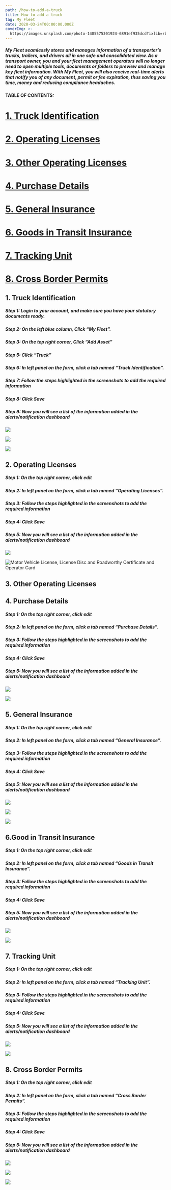 ```yaml
---
path: /how-to-add-a-truck
title: How to add a truck
tag: My Fleet
date: 2020-03-24T00:00:00.000Z
coverImg: >-
  https://images.unsplash.com/photo-1485575301924-6891ef935dcd?ixlib=rb-1.2.1&ixid=eyJhcHBfaWQiOjEyMDd9&auto=format&fit=crop&w=1950&q=80
---
```

##### My Fleet seamlessly stores and manages information of a transporter’s trucks, trailers, and drivers all in one safe and consolidated view. As a transport owner, you and your fleet management operators will no longer need to open multiple tools, documents or folders to preview and manage key fleet information. With My Fleet, you will also receive real-time alerts that notify you of any document, permit or fee expiration, thus saving you time, money and reducing compliance headaches.

#### TABLE OF CONTENTS:

# [1. Truck Identification](#1.TruckIdentification)

# [2. Operating Licenses](#2.OperatingLicenses)

# [3. Other Operating Licenses](#3.otherOperatingLicenses)

# [4. Purchase Details](#4.Purchasedetails)

# [5. General Insurance](#5.GeneralInsurance)

# [6. Goods in Transit Insurance](#6.GoodsInTransitInsurance)

# [7. Tracking Unit](#7.TrackingUnit)

# [8. Cross Border Permits](#8.CrossBorderPermits)

## <a name="1-Truck-Identification">1. Truck Identification</a>

##### **Step 1:** Login to your account, and make sure you have your statutory documents ready.

##### **Step 2:** On the left blue column, Click “My Fleet”.

##### **Step 3:** On the top right corner, Click “Add Asset”

##### **Step 5:** Click “Truck”

##### **Step 6:** In left panel on the form, click a tab named “Truck Identification”.

##### Step 7: Follow the steps highlighted in the screenshots to add the required information

##### Step 8: Click Save

##### Step 9: Now you will see a list of the information added in the alerts/notification dashboard

![](/uploads/screenshot-2020-03-30-at-11.45.05.png)

![](/uploads/screenshot-2020-03-26-at-14.16.44.png)

![](/uploads/screenshot-2020-03-26-at-14.17.05.png)

## <a name="2-Operating-Licenses">2. Operating Licenses</a>

##### Step 1: On the top right corner, click edit

##### **Step 2:** In left panel on the form, click a tab named “Operating Licenses”.

##### Step 3: Follow the steps highlighted in the screenshots to add the required information

##### Step 4: Click Save

##### Step 5: Now you will see a list of the information added in the alerts/notification dashboard

![](/uploads/screenshot-2020-03-30-at-11.58.03.png)

![](/uploads/screenshot-2020-03-26-at-13.56.18.png "Motor Vehicle License, License Disc and Roadworthy Certificate and Operator Card")

## <a name="3-Other-Operating-Licenses">3. Other Operating Licenses</a>

## <a name="4-purchase-details">4. Purchase Details</a>

##### Step 1: On the top right corner, click edit

##### **Step 2:** In left panel on the form, click a tab named “Purchase Details”.

##### Step 3: Follow the steps highlighted in the screenshots to add the required information

##### Step 4: Click Save

##### Step 5: Now you will see a list of the information added in the alerts/notification dashboard

![](/uploads/screenshot-2020-03-26-at-10.03.39.png)

![](/uploads/screenshot-2020-03-26-at-10.03.10.png)

## <a name="5-General-Insurance">5. General Insurance</a>

##### Step 1: On the top right corner, click edit

##### **Step 2:** In left panel on the form, click a tab named “General Insurance”.

##### Step 3: Follow the steps highlighted in the screenshots to add the required information

##### Step 4: Click Save

##### Step 5: Now you will see a list of the information added in the alerts/notification dashboard

![](/uploads/screenshot-2020-03-26-at-13.53.43.png)

![](/uploads/screenshot-2020-03-26-at-13.52.24.png)

![](/uploads/screenshot-2020-03-26-at-13.52.37.png)

## <a name="6-Goods-In-Transit-Insurance">6.Good in Transit Insurance</a>

##### Step 1: On the top right corner, click edit

##### **Step 2:** In left panel on the form, click a tab named “Goods in Transit Insurance”.

##### Step 3: Follow the steps highlighted in the screenshots to add the required information

##### Step 4: Click Save

##### Step 5: Now you will see a list of the information added in the alerts/notification dashboard

![](/uploads/screenshot-2020-03-26-at-13.50.03.png)

![](/uploads/screenshot-2020-03-26-at-13.50.21.png)

## <a name="7-Tracking-Unit">7. Tracking Unit</a>

##### Step 1: On the top right corner, click edit

##### **Step 2:** In left panel on the form, click a tab named “Tracking Unit”.

##### Step 3: Follow the steps highlighted in the screenshots to add the required information

##### Step 4: Click Save

##### Step 5: Now you will see a list of the information added in the alerts/notification dashboard

![](/uploads/screenshot-2020-03-26-at-13.47.08.png)

![](/uploads/screenshot-2020-03-26-at-13.47.28.png)

## <a name="8-Cross-Border-Permits">8. Cross Border Permits</a>

##### Step 1: On the top right corner, click edit

##### **Step 2:** In left panel on the form, click a tab named “Cross Border Permits”.

##### Step 3: Follow the steps highlighted in the screenshots to add the required information

##### Step 4: Click Save

##### Step 5: Now you will see a list of the information added in the alerts/notification dashboard

![](/uploads/screenshot-2020-03-26-at-13.45.40.png)

![](/uploads/screenshot-2020-03-26-at-13.44.03.png)

![](/uploads/screenshot-2020-03-26-at-13.44.12.png)